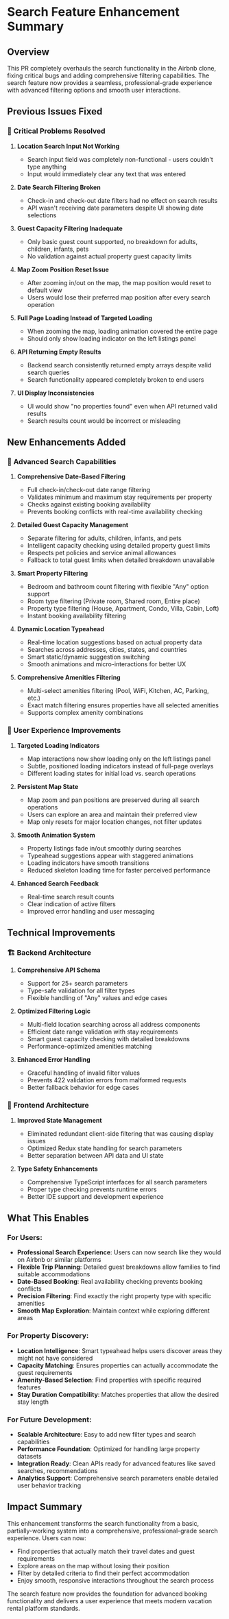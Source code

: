 # Search Feature Enhancement Summary

## Overview

This PR completely overhauls the search functionality in the Airbnb clone, fixing critical bugs and adding comprehensive filtering capabilities. The search feature now provides a seamless, professional-grade experience with advanced filtering options and smooth user interactions.

## Previous Issues Fixed

### 🐛 **Critical Problems Resolved**

1. **Location Search Input Not Working**
   - Search input field was completely non-functional - users couldn't type anything
   - Input would immediately clear any text that was entered

2. **Date Search Filtering Broken** 
   - Check-in and check-out date filters had no effect on search results
   - API wasn't receiving date parameters despite UI showing date selections

3. **Guest Capacity Filtering Inadequate**
   - Only basic guest count supported, no breakdown for adults, children, infants, pets
   - No validation against actual property guest capacity limits

4. **Map Zoom Position Reset Issue**
   - After zooming in/out on the map, the map position would reset to default view
   - Users would lose their preferred map position after every search operation

5. **Full Page Loading Instead of Targeted Loading**
   - When zooming the map, loading animation covered the entire page
   - Should only show loading indicator on the left listings panel

6. **API Returning Empty Results**
   - Backend search consistently returned empty arrays despite valid search queries
   - Search functionality appeared completely broken to end users

7. **UI Display Inconsistencies**
   - UI would show "no properties found" even when API returned valid results
   - Search results count would be incorrect or misleading

## New Enhancements Added

### 🚀 **Advanced Search Capabilities**

1. **Comprehensive Date-Based Filtering**
   - Full check-in/check-out date range filtering
   - Validates minimum and maximum stay requirements per property
   - Checks against existing booking availability
   - Prevents booking conflicts with real-time availability checking

2. **Detailed Guest Capacity Management**
   - Separate filtering for adults, children, infants, and pets
   - Intelligent capacity checking using detailed property guest limits
   - Respects pet policies and service animal allowances
   - Fallback to total guest limits when detailed breakdown unavailable

3. **Smart Property Filtering**
   - Bedroom and bathroom count filtering with flexible "Any" option support
   - Room type filtering (Private room, Shared room, Entire place)
   - Property type filtering (House, Apartment, Condo, Villa, Cabin, Loft)
   - Instant booking availability filtering

4. **Dynamic Location Typeahead**
   - Real-time location suggestions based on actual property data
   - Searches across addresses, cities, states, and countries
   - Smart static/dynamic suggestion switching
   - Smooth animations and micro-interactions for better UX

5. **Comprehensive Amenities Filtering**
   - Multi-select amenities filtering (Pool, WiFi, Kitchen, AC, Parking, etc.)
   - Exact match filtering ensures properties have all selected amenities
   - Supports complex amenity combinations

### 🎨 **User Experience Improvements**

1. **Targeted Loading Indicators**
   - Map interactions now show loading only on the left listings panel
   - Subtle, positioned loading indicators instead of full-page overlays
   - Different loading states for initial load vs. search operations

2. **Persistent Map State**
   - Map zoom and pan positions are preserved during all search operations
   - Users can explore an area and maintain their preferred view
   - Map only resets for major location changes, not filter updates

3. **Smooth Animation System**
   - Property listings fade in/out smoothly during searches
   - Typeahead suggestions appear with staggered animations
   - Loading indicators have smooth transitions
   - Reduced skeleton loading time for faster perceived performance

4. **Enhanced Search Feedback**
   - Real-time search result counts
   - Clear indication of active filters
   - Improved error handling and user messaging

## Technical Improvements

### 🏗️ **Backend Architecture**

1. **Comprehensive API Schema**
   - Support for 25+ search parameters
   - Type-safe validation for all filter types
   - Flexible handling of "Any" values and edge cases

2. **Optimized Filtering Logic**
   - Multi-field location searching across all address components
   - Efficient date range validation with stay requirements
   - Smart guest capacity checking with detailed breakdowns
   - Performance-optimized amenities matching

3. **Enhanced Error Handling**
   - Graceful handling of invalid filter values
   - Prevents 422 validation errors from malformed requests
   - Better fallback behavior for edge cases

### 🎯 **Frontend Architecture**

1. **Improved State Management**
   - Eliminated redundant client-side filtering that was causing display issues
   - Optimized Redux state handling for search parameters
   - Better separation between API data and UI state

2. **Type Safety Enhancements**
   - Comprehensive TypeScript interfaces for all search parameters
   - Proper type checking prevents runtime errors
   - Better IDE support and development experience

## What This Enables

### **For Users:**
- **Professional Search Experience**: Users can now search like they would on Airbnb or similar platforms
- **Flexible Trip Planning**: Detailed guest breakdowns allow families to find suitable accommodations
- **Date-Based Booking**: Real availability checking prevents booking conflicts
- **Precision Filtering**: Find exactly the right property type with specific amenities
- **Smooth Map Exploration**: Maintain context while exploring different areas

### **For Property Discovery:**
- **Location Intelligence**: Smart typeahead helps users discover areas they might not have considered
- **Capacity Matching**: Ensures properties can actually accommodate the guest requirements
- **Amenity-Based Selection**: Find properties with specific required features
- **Stay Duration Compatibility**: Matches properties that allow the desired stay length

### **For Future Development:**
- **Scalable Architecture**: Easy to add new filter types and search capabilities
- **Performance Foundation**: Optimized for handling large property datasets
- **Integration Ready**: Clean APIs ready for advanced features like saved searches, recommendations
- **Analytics Support**: Comprehensive search parameters enable detailed user behavior tracking

## Impact Summary

This enhancement transforms the search functionality from a basic, partially-working system into a comprehensive, professional-grade search experience. Users can now:

- Find properties that actually match their travel dates and guest requirements
- Explore areas on the map without losing their position
- Filter by detailed criteria to find their perfect accommodation
- Enjoy smooth, responsive interactions throughout the search process

The search feature now provides the foundation for advanced booking functionality and delivers a user experience that meets modern vacation rental platform standards.